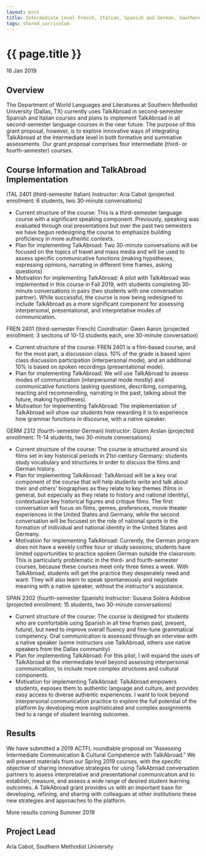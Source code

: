 ```yaml
---
layout: post
title: Intermediate Level French, Italian, Spanish and German, Southern Methodist University
tags: shared_curriculum
---
```


# {{ page.title }}

16 Jan 2019

## Overview
The Department of World Languages and Literatures at Southern Methodist University (Dallas, TX) currently uses TalkAbroad in second-semester Spanish and Italian courses and plans to implement TalkAbroad in all second-semester language courses in the near future. The purpose of this grant proposal, however, is to explore innovative ways of integrating TalkAbroad at the Intermediate level in both formative and summative assessments. Our grant proposal comprises four intermediate (third- or fourth-semester) courses.

## Course Information and TalkAbroad Implementation
ITAL 2401 (third-semester Italian)
Instructor: Aria Cabot
(projected enrollment: 6 students, two 30-minute conversations)
* Current structure of the course: This is a third-semester language course with a significant speaking component. Previously, speaking was evaluated through oral presentations but over the past two semesters we have begun redesigning the course to emphasize building proficiency in more authentic contexts.
* Plan for implementing TalkAbroad: Two 30-minute conversations will be focused on the topics of travel and mass media and will be used to assess specific communicative functions (making hypotheses, expressing opinions, narrating in different time frames, asking questions)
* Motivation for implementing TalkAbroad: A pilot with TalkAbroad was implemented in this course in Fall 2019, with students completing 30-minute conversations in pairs (two students with one conversation partner). While successful, the course is now being redesigned to include TalkAbroad as a more significant component for assessing interpersonal, presentational, and interpretative modes of communication.

FREN 2401 (third-semester French)
Coordinator: Gwen Aaron
(projected enrollment: 3 sections of 10-13 students each, one 30-minute conversation)
* Current structure of the course: FREN 2401 is a film-based course, and for the most part, a discussion class. 10% of the grade is based upon class discussion participation (interpersonal mode), and an additional 10% is based on spoken recordings (presentational mode).
* Plan for implementing TalkAbroad: We will use TalkAbroad to assess modes of communication (interpersonal mode mostly) and communicative functions (asking questions, describing, comparing, reacting and recommending, narrating in the past, talking about the future, making hypotheses).
* Motivation for implementing TalkAbroad: The implementation of TalkAbroad will show our students how rewarding it is to experience how grammar functions in discourse, with a native speaker.

GERM 2312 (fourth-semester German)
Instructor: Gizem Arslan
(projected enrollment: 11-14 students, two 30-minute conversations)
* Current structure of the course: The course is structured around six films set in key historical periods in 21st-century Germany; students study vocabulary and structures in order to discuss the films and German history.
* Plan for implementing TalkAbroad: TalkAbroad will be a key oral component of the course that will help students write and talk about their and others' biographies as they relate to key themes (films in general, but especially as they relate to history and national identity), contextualize key historical figures and critique films. The first conversation will focus on films, genres, preferences, movie theater experiences in the United States and Germany, while the second conversation will be focused on the role of national sports in the formation of individual and national identity in the United States and Germany.
* Motivation for implementing TalkAbroad: Currently, the German program does not have a weekly coffee hour or study sessions; students have limited opportunities to practice spoken German outside the classroom. This is particularly problematic in the third- and fourth-semester courses, because these courses meet only three times a week. With TalkAbroad, students will get the practice they desperately need and want. They will also learn to speak spontaneously and negotiate meaning with a native speaker, without the instructor's assistance.

SPAN 2302 (fourth-semester Spanish)
Instructor: Susana Solera Adoboe
(projected enrollment: 15 students, two 30-minute conversations)
* Current structure of the course: The course is designed for students who are comfortable using Spanish in all time frames past, present, future), but need to improve overall fluency and fine-tune grammatical competency. Oral communication is assessed through an interview with a native speaker (some instructors use TalkAbroad, others use native speakers from the Dallas community)
* Plan for implementing TalkAbroad: For this pilot, I will expand the uses of TalkAbroad at the intermediate level beyond assessing interpersonal communication, to include more complex structures and cultural components.
* Motivation for implementing TalkAbroad: TalkAbroad empowers students, exposes them to authentic language and culture, and provides easy access to diverse authentic experiences. I want to look beyond interpersonal communication practice to explore the full potential of the platform by developing more sophisticated and complex assignments tied to a range of student learning outcomes. 

## Results
We have submitted a 2019 ACTFL roundtable proposal on “Assessing Intermediate Communication & Cultural Competence with TalkAbroad.” We will present materials from our Spring 2019 courses, with the specific objective of sharing innovative strategies for using TalkAbroad conversation partners to assess interpretative and presentational communication and to establish, measure, and assess a wide range of desired student learning outcomes. A TalkAbroad grant provides us with an important base for developing, refining, and sharing with colleagues at other institutions these new strategies and approaches to the platform. 

More results coming Summer 2019

## Project Lead
Aria Cabot, Southern Methodist University